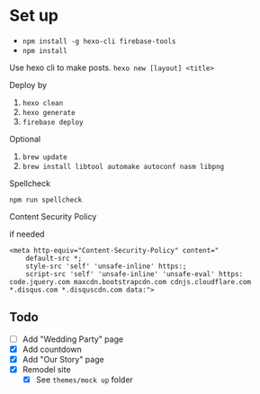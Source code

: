 # Set up

- `npm install -g hexo-cli firebase-tools`
- `npm install`

Use hexo cli to make posts. `hexo new [layout] <title>`

Deploy by

1. `hexo clean`
2. `hexo generate`
3. `firebase deploy`

Optional

1. `brew update`
2. `brew install libtool automake autoconf nasm libpng`

Spellcheck

`npm run spellcheck`

Content Security Policy

if needed

```
<meta http-equiv="Content-Security-Policy" content="
    default-src *;
    style-src 'self' 'unsafe-inline' https:;
    script-src 'self' 'unsafe-inline' 'unsafe-eval' https: code.jquery.com maxcdn.bootstrapcdn.com cdnjs.cloudflare.com *.disqus.com *.disquscdn.com data:">
```

## Todo
- [ ] Add "Wedding Party" page
- [x] Add countdown
- [x] Add "Our Story" page
- [x] Remodel site
  - [x] See `themes/mock up` folder